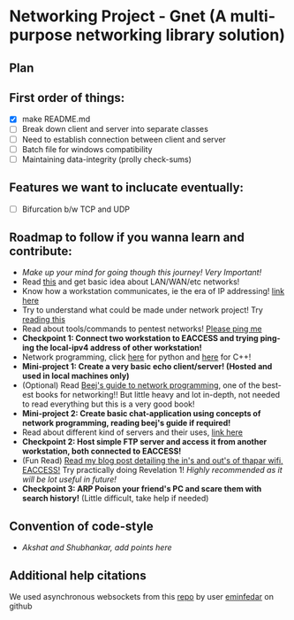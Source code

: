 # Networking Project - Gnet (A multi-purpose networking library solution)

## Plan
## First order of things: 
 
- [x]  make README.md
- [ ]  Break down client and server into separate classes
- [ ]  Need to establish connection between client and server
- [ ]  Batch file for windows compatibility
- [ ]  Maintaining data-integrity (prolly check-sums)

## Features we want to inclucate eventually:
 
- [ ]  Bifurcation b/w TCP and UDP

## Roadmap to follow if you wanna learn and contribute:

- _Make up your mind for going though this journey! Very Important!_
- Read [this](https://www.explainthatstuff.com/howcomputernetworkswork.html) and get basic idea about LAN/WAN/etc networks!
- Know how a workstation communicates, ie the era of IP addressing! [link here](https://www.tutorialspoint.com/ipv4/ipv4_quick_guide.htm)
- Try to understand what could be made under network project! Try [reading this](https://projectsgeek.com/networking-projects-computer-science)
- Read about tools/commands to pentest networks! [Please ping me](https://www.computernetworkingnotes.com/networking-tutorials/basic-networking-commands-explained-with-examples.html)
- **Checkpoint 1: Connect two workstation to EACCESS and trying ping-ing the local-ipv4 address of other workstation!**
- Network programming, click [here](https://www.tutorialspoint.com/python/python_networking.htm) for python and [here](https://www.geeksforgeeks.org/socket-programming-cc/) for C++!
- **Mini-project 1: Create a very basic echo client/server! (Hosted and used in local machines only)**
- (Optional) Read [Beej's guide to network programming](https://beej.us/guide/bgnet/html/), one of the best-est books for networking!! But little heavy and lot in-depth, not needed to read everything but this is a very good book!
- **Mini-project 2: Create basic chat-application using concepts of network programming, reading beej's guide if required!**
- Read about different kind of servers and their uses, [link here](https://www.networkstraining.com/different-types-of-servers/)
- **Checkpoint 2: Host simple FTP server and access it from another workstation, both connected to EACCESS!**
- (Fun Read) [Read my blog post detailing the in's and out's of thapar wifi, EACCESS!](http://withme.skullzbones.com/blog/programming/revelations-about-the-thapar-wifi-and-the-utilities-regarding-them-eaccess-tu-lc-etc/) Try practically doing Revelation 1! _Highly recommended as it will be lot useful in future!_
- **Checkpoint 3: ARP Poison your friend's PC and scare them with search history!** (Little difficult, take help if needed)

## Convention of code-style
- *Akshat and Shubhankar, add points here*

## Additional help citations
We used asynchronous websockets from this [repo](https://github.com/eminfedar/async-sockets-cpp) by user [eminfedar](https://github.com/eminfedar) on github
